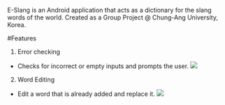 E-Slang is an Android application that acts as a dictionary for the slang words of the world.
Created as a Group Project @ Chung-Ang University, Korea.

#Features

1. Error checking
- Checks for incorrect or empty inputs and prompts the user.
![](errorchecking.gif)


2. Word Editing
- Edit a word that is already added and replace it.
![](wordediting.gif)
